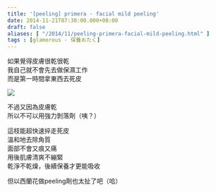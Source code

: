 ```yaml
---
title: '[peeling] primera - facial mild peeling'
date: 2014-11-21T07:30:00.000+08:00
draft: false
aliases: [ "/2014/11/peeling-primera-facial-mild-peeling.html" ]
tags : [glamorous - 保養おたく]
---
```


如果覺得皮膚很乾很乾  
我自己就不會先去做保濕工作  
而是第一時間拿東西去死皮  

![](/images/primerapeeling.jpg)

不過又因為皮膚乾  
所以不可以用強力剝落劑（咦？）  
  
這枝能超快速捽走死皮  
溫和地去除角質  
面部不會又痕又痛  
用後肌膚清爽不繃緊  
乾淨不乾燥，後續保養才更能吸收  
  
但以西蘭花做peeling劑也太扯了吧（哈）

